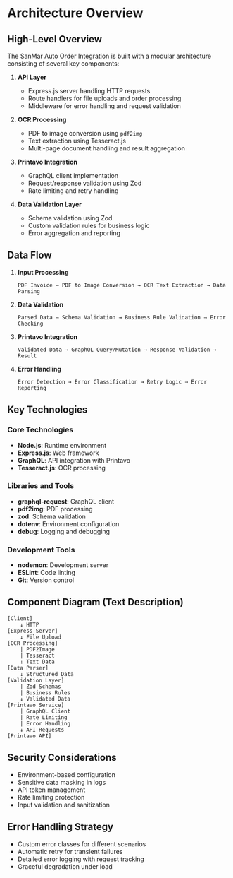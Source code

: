 # Architecture Overview

## High-Level Overview
The SanMar Auto Order Integration is built with a modular architecture consisting of several key components:

1. **API Layer**
   - Express.js server handling HTTP requests
   - Route handlers for file uploads and order processing
   - Middleware for error handling and request validation

2. **OCR Processing**
   - PDF to image conversion using `pdf2img`
   - Text extraction using Tesseract.js
   - Multi-page document handling and result aggregation

3. **Printavo Integration**
   - GraphQL client implementation
   - Request/response validation using Zod
   - Rate limiting and retry handling

4. **Data Validation Layer**
   - Schema validation using Zod
   - Custom validation rules for business logic
   - Error aggregation and reporting

## Data Flow

1. **Input Processing**
   ```
   PDF Invoice → PDF to Image Conversion → OCR Text Extraction → Data Parsing
   ```

2. **Data Validation**
   ```
   Parsed Data → Schema Validation → Business Rule Validation → Error Checking
   ```

3. **Printavo Integration**
   ```
   Validated Data → GraphQL Query/Mutation → Response Validation → Result
   ```

4. **Error Handling**
   ```
   Error Detection → Error Classification → Retry Logic → Error Reporting
   ```

## Key Technologies

### Core Technologies
- **Node.js**: Runtime environment
- **Express.js**: Web framework
- **GraphQL**: API integration with Printavo
- **Tesseract.js**: OCR processing

### Libraries and Tools
- **graphql-request**: GraphQL client
- **pdf2img**: PDF processing
- **zod**: Schema validation
- **dotenv**: Environment configuration
- **debug**: Logging and debugging

### Development Tools
- **nodemon**: Development server
- **ESLint**: Code linting
- **Git**: Version control

## Component Diagram (Text Description)

```
[Client]
    ↓ HTTP
[Express Server]
    ↓ File Upload
[OCR Processing]
    | PDF2Image
    | Tesseract
    ↓ Text Data
[Data Parser]
    ↓ Structured Data
[Validation Layer]
    | Zod Schemas
    | Business Rules
    ↓ Validated Data
[Printavo Service]
    | GraphQL Client
    | Rate Limiting
    | Error Handling
    ↓ API Requests
[Printavo API]
```

## Security Considerations
- Environment-based configuration
- Sensitive data masking in logs
- API token management
- Rate limiting protection
- Input validation and sanitization

## Error Handling Strategy
- Custom error classes for different scenarios
- Automatic retry for transient failures
- Detailed error logging with request tracking
- Graceful degradation under load 